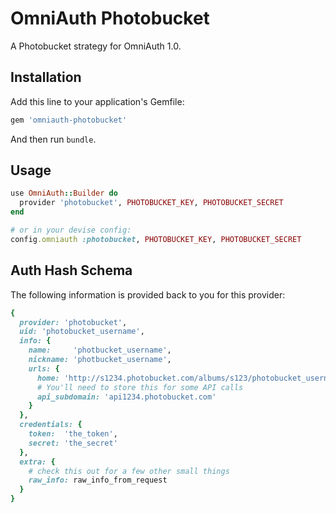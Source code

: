# OmniAuth Photobucket

A Photobucket strategy for OmniAuth 1.0.

## Installation

Add this line to your application's Gemfile:

```ruby
gem 'omniauth-photobucket'
```

And then run `bundle`.

## Usage

```ruby
use OmniAuth::Builder do
  provider 'photobucket', PHOTOBUCKET_KEY, PHOTOBUCKET_SECRET
end

# or in your devise config:
config.omniauth :photobucket, PHOTOBUCKET_KEY, PHOTOBUCKET_SECRET
```

## Auth Hash Schema

The following information is provided back to you for this provider:

```ruby
{
  provider: 'photobucket',
  uid: 'photobucket_username',
  info: {
    name:     'photbucket_username',
    nickname: 'photbucket_username',
    urls: {
      home: 'http://s1234.photobucket.com/albums/s123/photobucket_username',
      # You'll need to store this for some API calls
      api_subdomain: 'api1234.photobucket.com'
    }
  },
  credentials: {
    token:  'the_token',
    secret: 'the_secret'
  },
  extra: { 
    # check this out for a few other small things
    raw_info: raw_info_from_request
  }
}
```

